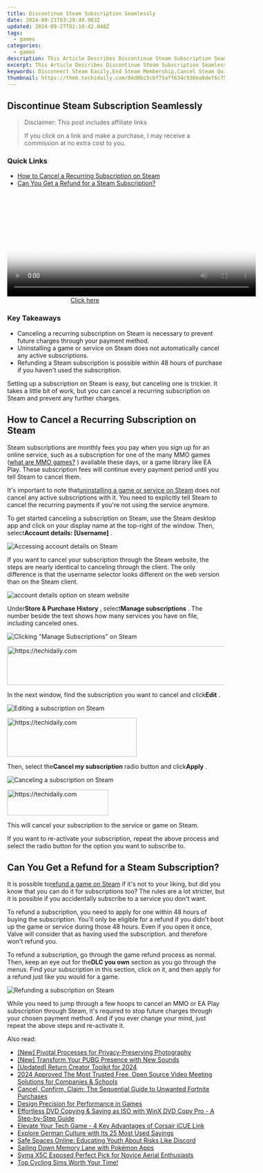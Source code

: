 ```yaml
---
title: Discontinue Steam Subscription Seamlessly
date: 2024-09-21T03:29:49.963Z
updated: 2024-09-27T01:19:42.048Z
tags:
  - games
categories:
  - games
description: This Article Describes Discontinue Steam Subscription Seamlessly
excerpt: This Article Describes Discontinue Steam Subscription Seamlessly
keywords: Disconnect Steam Easily,End Steam Membership,Cancel Steam Quickly,Unsubscribe Steam Now,Release From Steam Seamless,Quit Steam Subscription,Drop Steam Service
thumbnail: https://thmb.techidaily.com/84d0bc5cbf75aff634c938ea8def6c75418d8f0746613af42a2c779a9073e228.jpg
---
```


## Discontinue Steam Subscription Seamlessly

>  Disclaimer: This post includes affiliate links
>
>  If you click on a link and make a purchase, I may receive a commission at no extra cost to you.
>

### Quick Links

* [How to Cancel a Recurring Subscription on Steam](#how-to-cancel-a-recurring-subscription-on-steam)
* [Can You Get a Refund for a Steam Subscription?](#can-you-get-a-refund-for-a-steam-subscription)

<!-- affiliate ads begin -->
<span id="1993650">
					<video width="576" height="240" style="cursor:pointer"
           poster="//a.impactradius-go.com/display-clicktoplayimage/1993650.png"
           onclick="if(!this.playClicked){this.play();this.setAttribute('controls',true);this.playClicked=true;}">
	   <source src="//a.impactradius-go.com/display-ad/22993-1993650">
	   <img src="//a.impactradius-go.com/display-clicktoplayimage/1993650.png" style="border: none; height: 100%; width: 100%; object-fit: contain">
	</video>
	<div style="width:360px;text-align:center"><a href="javascript:window.open(decodeURIComponent('https%3A%2F%2Fhomestyler.sjv.io%2Fc%2F5597632%2F1993650%2F22993'), '_blank');void(0);">Click here</a></div>
</span>
<img height="0" width="0" src="https://imp.pxf.io/i/5597632/1993650/22993" style="position:absolute;visibility:hidden;" border="0" />
<!-- affiliate ads end -->

### Key Takeaways

* Canceling a recurring subscription on Steam is necessary to prevent future charges through your payment method.
* Uninstalling a game or service on Steam does not automatically cancel any active subscriptions.
* Refunding a Steam subscription is possible within 48 hours of purchase if you haven't used the subscription.

 Setting up a subscription on Steam is easy, but canceling one is trickier. It takes a little bit of work, but you can cancel a recurring subscription on Steam and prevent any further charges.

## How to Cancel a Recurring Subscription on Steam

 Steam subscriptions are monthly fees you pay when you sign up for an online service, such as a subscription for one of the many MMO games ([what are MMO games?](https://www.makeuseof.com/what-are-mmo-games/) ) available these days, or a game library like EA Play. These subscription fees will continue every payment period until you tell Steam to cancel them.

 It's important to note that[uninstalling a game or service on Steam](https://www.makeuseof.com/how-to-uninstall-steam-games-reinstall/) does not cancel any active subscriptions with it. You need to explicitly tell Steam to cancel the recurring payments if you're not using the service anymore.

 To get started canceling a subscription on Steam, use the Steam desktop app and click on your display name at the top-right of the window. Then, select**Account details: \[Username\]** .

![Accessing account details on Steam](https://static1.makeuseofimages.com/wordpress/wp-content/uploads/2024/01/steam-cancel-subscription-details.jpg)

 If you want to cancel your subscription through the Steam website, the steps are nearly identical to canceling through the client. The only difference is that the username selector looks different on the web version than on the Steam client.

![account details option on steam website](https://static1.makeuseofimages.com/wordpress/wp-content/uploads/2024/01/steam-cancel-subscription-website.jpg)

 Under**Store & Purchase History** , select**Manage subscriptions** . The number beside the text shows how many services you have on file, including canceled ones.

![Clicking "Manage Subscriptions" on Steam](https://static1.makeuseofimages.com/wordpress/wp-content/uploads/2024/01/steam-cancel-subscription-manage.jpg)

<!-- affiliate ads begin -->
<a href="https://appsumo.8odi.net/c/5597632/2049391/7443" target="_top" id="2049391">
  <img src="//a.impactradius-go.com/display-ad/7443-2049391" border="0" alt="https://techidaily.com" width="728" height="90"/>
</a>
<img height="0" width="0" src="https://appsumo.8odi.net/i/5597632/2049391/7443" style="position:absolute;visibility:hidden;" border="0" />
<!-- affiliate ads end -->

 In the next window, find the subscription you want to cancel and click**Edit** .

![Editing a subscription on Steam](https://static1.makeuseofimages.com/wordpress/wp-content/uploads/2024/01/steam-cancel-subscription-edit.jpg)

<!-- affiliate ads begin -->
<a href="https://aligracehair.sjv.io/c/5597632/1925565/19272" target="_top" id="1925565">
  <img src="//a.impactradius-go.com/display-ad/19272-1925565" border="0" alt="https://techidaily.com" width="300" height="90"/>
</a>
<img height="0" width="0" src="https://aligracehair.sjv.io/i/5597632/1925565/19272" style="position:absolute;visibility:hidden;" border="0" />
<!-- affiliate ads end -->

 Then, select the**Cancel my subscription** radio button and click**Apply** .

![Canceling a subscription on Steam](https://static1.makeuseofimages.com/wordpress/wp-content/uploads/2024/01/steam-cancel-subscription-apply.jpg)

<!-- affiliate ads begin -->
<a href="https://25home.pxf.io/c/5597632/2148640/16836" target="_top" id="2148640">
  <img src="//a.impactradius-go.com/display-ad/16836-2148640" border="0" alt="https://techidaily.com" width="234" height="60"/>
</a>
<img height="0" width="0" src="https://25home.pxf.io/i/5597632/2148640/16836" style="position:absolute;visibility:hidden;" border="0" />
<!-- affiliate ads end -->

This will cancel your subscription to the service or game on Steam.

 If you want to re-activate your subscription, repeat the above process and select the radio button for the option you want to subscribe to.

## Can You Get a Refund for a Steam Subscription?

 It is possible to[refund a game on Steam](https://www.makeuseof.com/how-to-refund-a-game-on-steam/) if it's not to your liking, but did you know that you can do it for subscriptions too? The rules are a lot stricter, but it is possible if you accidentally subscribe to a service you don't want.

 To refund a subscription, you need to apply for one within 48 hours of buying the subscription. You'll only be eligible for a refund if you didn't boot up the game or service during those 48 hours. Even if you open it once, Valve will consider that as having used the subscription. and therefore won't refund you.

 To refund a subscription, go through the game refund process as normal. Then, keep an eye out for the**DLC you own** section as you go through the menus. Find your subscription in this section, click on it, and then apply for a refund just like you would for a game.

![Refunding a subscription on Steam](https://static1.makeuseofimages.com/wordpress/wp-content/uploads/2024/01/steam-cancel-subscription-refund-1.jpg)

 While you need to jump through a few hoops to cancel an MMO or EA Play subscription through Steam, it's required to stop future charges through your chosen payment method. And if you ever change your mind, just repeat the above steps and re-activate it.

<ins class="adsbygoogle"
     style="display:block"
     data-ad-format="autorelaxed"
     data-ad-client="ca-pub-7571918770474297"
     data-ad-slot="1223367746"></ins>

<ins class="adsbygoogle"
     style="display:block"
     data-ad-client="ca-pub-7571918770474297"
     data-ad-slot="8358498916"
     data-ad-format="auto"
     data-full-width-responsive="true"></ins>

<span class="atpl-alsoreadstyle">Also read:</span>
<div><ul>
<li><a href="https://extra-support.techidaily.com/new-pivotal-processes-for-privacy-preserving-photography/"><u>[New] Pivotal Processes for Privacy-Preserving Photography</u></a></li>
<li><a href="https://some-guidance.techidaily.com/new-transform-your-pubg-presence-with-new-sounds/"><u>[New] Transform Your PUBG Presence with New Sounds</u></a></li>
<li><a href="https://fox-friendly.techidaily.com/updated-return-creator-toolkit-for-2024/"><u>[Updated] Return Creator Toolkit for 2024</u></a></li>
<li><a href="https://video-capture.techidaily.com/2024-approved-the-most-trusted-free-open-source-video-meeting-solutions-for-companies-and-schools/"><u>2024 Approved The Most Trusted Free, Open Source Video Meeting Solutions for Companies & Schools</u></a></li>
<li><a href="https://games-able.techidaily.com/cancel-confirm-claim-the-sequential-guide-to-unwanted-fortnite-purchases/"><u>Cancel, Confirm, Claim: The Sequential Guide to Unwanted Fortnite Purchases</u></a></li>
<li><a href="https://games-able.techidaily.com/design-precision-for-performance-in-games/"><u>Design Precision for Performance in Games</u></a></li>
<li><a href="https://tech-revival.techidaily.com/effortless-dvd-copying-and-saving-as-iso-with-winx-dvd-copy-pro-a-step-by-step-guide/"><u>Effortless DVD Copying & Saving as ISO with WinX DVD Copy Pro - A Step-by-Step Guide</u></a></li>
<li><a href="https://games-able.techidaily.com/elevate-your-tech-game-4-key-advantages-of-corsair-icue-link/"><u>Elevate Your Tech Game - 4 Key Advantages of Corsair iCUE Link</u></a></li>
<li><a href="https://mondly-stories.techidaily.com/explore-german-culture-with-its-25-most-used-sayings/"><u>Explore German Culture with Its 25 Most Used Sayings</u></a></li>
<li><a href="https://games-able.techidaily.com/safe-spaces-online-educating-youth-about-risks-like-discord/"><u>Safe Spaces Online: Educating Youth About Risks Like Discord</u></a></li>
<li><a href="https://games-able.techidaily.com/sailing-down-memory-lane-with-pokemon-apps/"><u>Sailing Down Memory Lane with Pokémon Apps</u></a></li>
<li><a href="https://extra-resources.techidaily.com/syma-x5c-exposed-perfect-pick-for-novice-aerial-enthusiasts/"><u>Syma X5C Exposed Perfect Pick for Novice Aerial Enthusiasts</u></a></li>
<li><a href="https://screen-video-capture.techidaily.com/1715701226607-top-cycling-sims-worth-your-time/"><u>Top Cycling Sims Worth Your Time!</u></a></li>
</ul></div>


